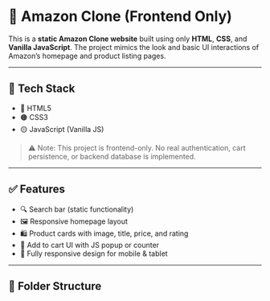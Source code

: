 # 🛒 Amazon Clone (Frontend Only)

This is a **static Amazon Clone website** built using only **HTML**, **CSS**, and **Vanilla JavaScript**. The project mimics the look and basic UI interactions of Amazon’s homepage and product listing pages.

---


## 🧰 Tech Stack

- 🔵 HTML5
- 🟠 CSS3
- 🟡 JavaScript (Vanilla JS)

> ⚠️ Note: This project is frontend-only. No real authentication, cart persistence, or backend database is implemented.

---

## ✅ Features

- 🔍 Search bar (static functionality)
- 🖼 Responsive homepage layout
- 🛍 Product cards with image, title, price, and rating
- 🛒 Add to cart UI with JS popup or counter
- 📱 Fully responsive design for mobile & tablet

---

## 📂 Folder Structure

